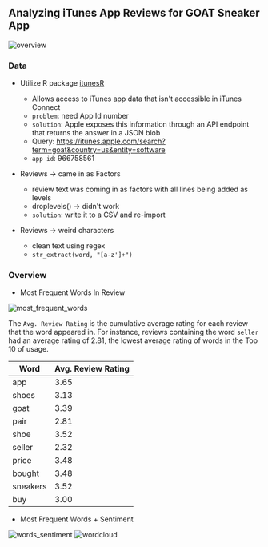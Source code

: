 ## Analyzing iTunes App Reviews for GOAT Sneaker App

![overview](https://images.duckduckgo.com/iu/?u=http%3A%2F%2Fkicksaddict.com%2Fwp-content%2Fuploads%2F2015%2F06%2FGOAT-screenshot-set-1.png&f=1)

### Data

- Utilize R package [itunesR](https://github.com/amrrs/itunesr)
    - Allows access to iTunes app data that isn't accessible in iTunes Connect
    - `problem`: need App Id number
    - `solution`: Apple exposes this information through an API endpoint that returns the answer in a JSON blob
    - Query: https://itunes.apple.com/search?term=goat&country=us&entity=software
    - `app id`: 966758561

- Reviews -> came in as Factors
    - review text was coming in as factors with all lines being added as levels
    - droplevels() -> didn't work
    - `solution`: write it to a CSV and re-import

- Reviews -> weird characters
    - clean text using regex
    - `str_extract(word, "[a-z']+")`

### Overview

- Most Frequent Words In Review  

![most_frequent_words](https://i.imgur.com/xmbNtga.png)

The `Avg. Review Rating` is the cumulative average rating for each review that the word appeared in. For instance, reviews containing the word `seller` had an average rating of 2.81, the lowest average rating of words in the Top 10 of usage.

Word | Avg. Review Rating
-- | --
app | 3.65
shoes | 3.13
goat | 3.39
pair | 2.81
shoe | 3.52
seller | 2.32
price | 3.48
bought | 3.48
sneakers | 3.52
buy | 3.00

- Most Frequent Words + Sentiment

![words_sentiment](https://i.imgur.com/PxXMBm3.png)
![wordcloud](https://i.imgur.com/hC5grpJ.jpg)